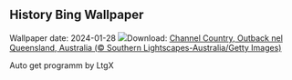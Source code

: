 ## History Bing Wallpaper
Wallpaper date: 2024-01-28
![](https://www.bing.com/th?id=OHR.ChannelOutback_IT-IT0059174441_UHD.jpg&w=1000)Download: [Channel Country, Outback nel Queensland, Australia (© Southern Lightscapes-Australia/Getty Images)](https://www.bing.com/th?id=OHR.ChannelOutback_IT-IT0059174441_UHD.jpg)

Auto get programm by LtgX

